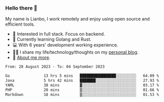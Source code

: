 ### Hello there 👋

My name is Lianbo, I work remotely and enjoy using open source and efficient tools.

- 🔭 Interested in full stack. Focus on backend.
- 🌱 Currently learning Golang and Rust.
- 💻 With 6 years' development working experience.
- ✍🏻 I share my life/technology/thoughts on my [personal blog](https://godruoyi.com).
- 👒 [About me more](https://godruoyi.com/posts/About-godruoyi).

<!--START_SECTION:waka-->

```txt
From: 28 August 2023 - To: 04 September 2023

Go               13 hrs 5 mins   ████████████████░░░░░░░░░   64.09 %
Java             5 hrs 42 mins   ███████░░░░░░░░░░░░░░░░░░   27.93 %
YAML             38 mins         ▓░░░░░░░░░░░░░░░░░░░░░░░░   03.17 %
PHP              20 mins         ▒░░░░░░░░░░░░░░░░░░░░░░░░   01.66 %
Markdown         18 mins         ▒░░░░░░░░░░░░░░░░░░░░░░░░   01.53 %
```

<!--END_SECTION:waka-->
